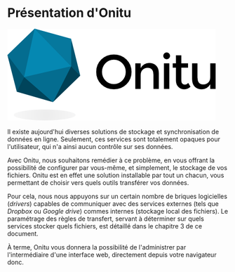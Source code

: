 # Présentation d'Onitu

![](logo_onitu.png)

Il existe aujourd'hui diverses solutions de stockage et synchronisation de données en ligne. Seulement, ces services sont totalement opaques pour l'utilisateur, qui n'a ainsi aucun contrôle sur ses données.

Avec Onitu, nous souhaitons remédier à ce problème, en vous offrant la possibilité de configurer par vous-même, et simplement, le stockage de vos fichiers. Onitu est en effet une solution installable par tout un chacun, vous permettant de choisir vers quels outils transférer vos données.

Pour cela, nous nous appuyons sur un certain nombre de briques logicielles (*drivers*) capables de communiquer avec des services externes (tels que *Dropbox* ou *Google drive*) commes internes (stockage local des fichiers). Le paramétrage des règles de transfert, servant à déterminer sur quels services stocker quels fichiers, est détaillé dans le chapitre 3 de ce document.

À terme, Onitu vous donnera la possibilité de l'administrer par l'intermédiaire d'une interface web, directement depuis votre navigateur donc.
